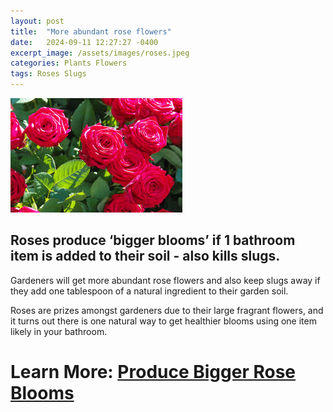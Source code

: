 ```yaml
---
layout: post
title:  "More abundant rose flowers"
date:   2024-09-11 12:27:27 -0400
excerpt_image: /assets/images/roses.jpeg
categories: Plants Flowers
tags: Roses Slugs
---
```


<img src="/assets/images/roses.jpeg">

## Roses produce ‘bigger blooms’ if 1 bathroom item is added to their soil - also kills slugs.

Gardeners will get more abundant rose flowers and also keep slugs away if they add one tablespoon of a natural ingredient to their garden soil.

Roses are prizes amongst gardeners due to their large fragrant flowers, and it turns out there is one natural way to get healthier blooms using one item likely in your bathroom. 

# Learn More: [Produce Bigger Rose Blooms](https://www.express.co.uk/life-style/garden/1945586/roses-produce-bigger-blooms-if)
